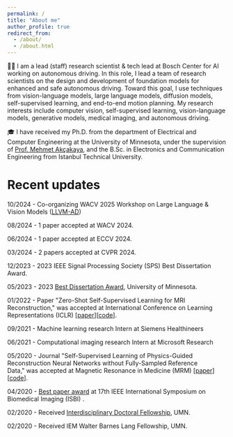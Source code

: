 ```yaml
---
permalink: /
title: "About me"
author_profile: true
redirect_from: 
  - /about/
  - /about.html
---
```


👨‍💻 I am a lead (staff) research scientist & tech lead at Bosch Center for AI working on autonomous driving. In this role, I lead a team of research scientists on the design and development of foundation models for enhanced and safe autonomous driving. Toward this goal, I use techniques from vision-language models, large language models, diffusion models, self-supervised learning, and end-to-end motion planning. 
My research  interests include computer vision, self-supervised learning, vision-language models, generative models, medical imaging, and autonomous driving. 

🎓 I have received my Ph.D. from the department of Electrical and Computer Engineering at the University of Minnesota, under the supervision of [Prof. Mehmet Akçakaya](https://imagine.umn.edu/people/mehmet-ak%C3%A7akaya), and the B.Sc. in Electronics and Communication Engineering from Istanbul Technical University. 



# Recent updates

10/2024 -	Co-organizing WACV 2025 Workshop on Large Language & Vision Models ([LLVM-AD](https://llvm-ad.github.io/))

08/2024 - 1 paper accepted at WACV 2024.

06/2024 - 1 paper accepted at ECCV 2024.

03/2024 - 2 papers accepted at CVPR 2024.

12/2023 - 2023 IEEE Signal Processing Society (SPS) Best Dissertation Award.

05/2023 - 2023 [Best Dissertation Award](https://cse.umn.edu/ece/feature-stories/burhaneddin-yaman-recognized-best-dissertation-award#:~:text=Alumnus%20Burhaneddin%20Yaman%20(Ph.,physical%20sciences%20and%20engineering%20category.)),  University of Minnesota.

01/2022 - Paper "Zero-Shot Self-Supervised Learning for MRI Reconstruction," was accepted at International Conference on Learning Representations (ICLR) [[paper](https://openreview.net/forum?id=085y6YPaYjP)][[code](https://github.com/byaman14/ZS-SSL)].

09/2021 - Machine learning research Intern at Siemens Healthineers

06/2021 - Computational imaging research Intern at Microsoft Research

05/2020 - Journal "Self-Supervised Learning of Physics-Guided Reconstruction Neural Networks without Fully-Sampled Reference Data," was accepted at Magnetic Resonance in Medicine (MRM) [[paper](https://onlinelibrary.wiley.com/doi/abs/10.1002/mrm.28378)][[code](https://github.com/byaman14/SSDU)].

04/2020 - [Best paper award](https://biomedicalimaging.org/2020/wp-content/uploads/static-html-to-wp/data/dff0d41695bbae509355435cd32ecf5d/best-paper-awards.html) at 17th IEEE International Symposium on Biomedical Imaging (ISBI) .

02/2020 - Received [Interdisciplinary Doctoral Fellowship](https://grad.umn.edu/news-events/news-overview/2020-2021-interdisciplinary-doctoral-fellowship-recipients-announced), UMN.

02/2020 - Received IEM Walter Barnes Lang Fellowship, UMN.
